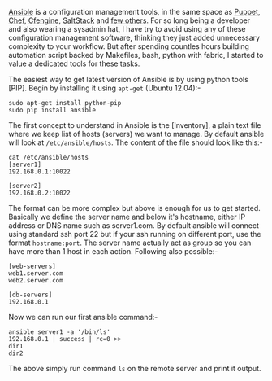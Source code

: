 <!-- 
.. link: 
.. description: 
.. tags: draft, ansible, python, digital ocean
.. date: 2013/09/27 00:56:32
.. title: Get started with Ansible
.. slug: get-started-with-ansible
-->

[Ansible] is a configuration management tools, in the same space as [Puppet], 
[Chef], [Cfengine], [SaltStack] and [few others][1]. For so long being a 
developer and also wearing a sysadmin hat, I have try to avoid using any of 
these configuration management software, thinking they just added unnecessary 
complexity to your workflow. But after spending countles hours building 
automation script backed by Makefiles, bash, python with fabric, I started to 
value a dedicated tools for these tasks.

The easiest way to get latest version of Ansible is by using python tools 
[PIP]. Begin by installing it using `apt-get` (Ubuntu 12.04):-

```console
sudo apt-get install python-pip
sudo pip install ansible
```

The first concept to understand in Ansible is the [Inventory], a plain text 
file where we keep list of hosts (servers) we want to manage. By default 
ansible will look at `/etc/ansible/hosts`. The content of the file should look 
like this:-

```console
cat /etc/ansible/hosts
[server1]
192.168.0.1:10022

[server2]
192.168.0.2:10022
```

The format can be more complex but above is enough for us to get started.  
Basically we define the server name and below it's hostname, either IP address 
or DNS name such as server1.com. By default ansible will connect using standard 
ssh port 22 but if your ssh running on different port, use the format 
`hostname:port`. The server name actually act as group so you can have more 
than 1 host in each action. Following also possible:-

```console
[web-servers]
web1.server.com
web2.server.com

[db-servers]
192.168.0.1
```
Now we can run our first ansible command:-

```console
ansible server1 -a '/bin/ls'
192.168.0.1 | success | rc=0 >>
dir1
dir2
```

The above simply run command `ls` on the remote server and print it output.

[1]: http://alternativeto.net/software/puppet/
[Ansible]: http://www.ansibleworks.com
[Puppet]: http://puppetlabs.com/
[Chef]: http://www.opscode.com/chef/
[SaltStack]: http://saltstack.com/
[Cfengine]: http://cfengine.com/
